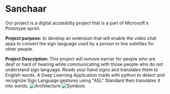 # Sanchaar
Our project is a digital accesiblity project that is a part of Microsoft's Prototype sprint.


**Project purpose:**  to develop an extension that will enable the video chat apps to convert the sign language used by a person to live subtitles for other people.


**Project Description:** This project will remove barrier for people who are deaf or hard of hearing while communicating with those people who do not understand sign language.
Reads your hand signs and translates them to English words.
A Deep Learning Application made with python to detect and recognize Sign Language gestures using "ASL" Standard then translates it into words.
![Architecture](https://raw.githubusercontent.com/Mohamedyasserhelmy/Sign-Language-Translator-ASL/master/Assets/SimpleArch.png)
![Symbols](https://raw.githubusercontent.com/Mohamedyasserhelmy/Sign-Language-Translator-ASL/master/Assets/DatasetSnapShots.jpg)
